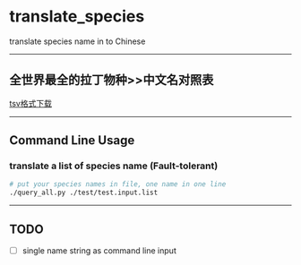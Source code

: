 # translate_species

translate species name in to Chinese

---

## 全世界最全的拉丁物种>>中文名对照表

[tsv格式下载](https://github.com/yech1990/translate_species/blob/master/data/all.species.tsv?raw=true)

---

## Command Line Usage

### translate a list of species name (Fault-tolerant)

```bash
# put your species names in file, one name in one line
./query_all.py ./test/test.input.list
```

---

## TODO

-[ ] single name string as command line input
